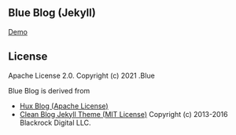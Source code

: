 ## Blue Blog (Jekyll)

[Demo](euisblue.github.io)

License
-------

Apache License 2.0. Copyright (c) 2021 .Blue

Blue Blog is derived from 
- [Hux Blog (Apache License)](https://github.com/Huxpro/huxpro.github.io)
- [Clean Blog Jekyll Theme (MIT License)](https://github.com/StartBootstrap/startbootstrap-clean-blog-jekyll) 
Copyright (c) 2013-2016 Blackrock Digital LLC.
